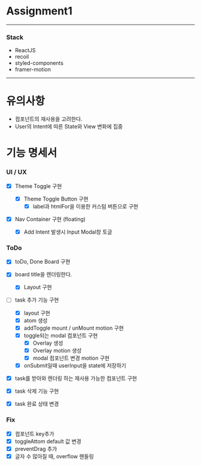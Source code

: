 # Assignment1

---

### Stack

- ReactJS
- recoil
- styled-components
- framer-motion

---

# 유의사항

- 컴포넌트의 재사용을 고려한다.
- User의 Intent에 따른 State와 View 변화에 집중

# 기능 명세서

### UI / UX

- [x] Theme Toggle 구현

  - [x] Theme Toggle Button 구현
    - [x] label과 htmlFor을 이용한 커스텀 버튼으로 구현

- [x] Nav Container 구현 (floating)
  - [x] Add Intent 발생시 Input Modal창 토글

### ToDo

- [x] toDo, Done Board 구현
- [x] board title을 렌더링한다.

  - [x] Layout 구현

- [ ] task 추가 기능 구현

  - [x] layout 구현
  - [x] atom 생성
  - [x] addToggle mount / unMount motion 구현
  - [x] toggle되는 modal 컴포넌트 구현
    - [x] Overlay 생성
    - [x] Overlay motion 생성
    - [x] modal 컴포넌트 변경 motion 구현
  - [x] onSubmit일때 userInput을 state에 저장하기

- [x] task를 받아와 렌더링 하는 재사용 가능한 컴포넌트 구현
- [x] task 삭제 기능 구현
- [x] task 완료 상태 변경

### Fix

- [x] 컴포넌트 key추가
- [x] toggleAttom default 값 변경
- [x] preventDrag 추가
- [x] 글자 수 많아질 때, overflow 핸들링
